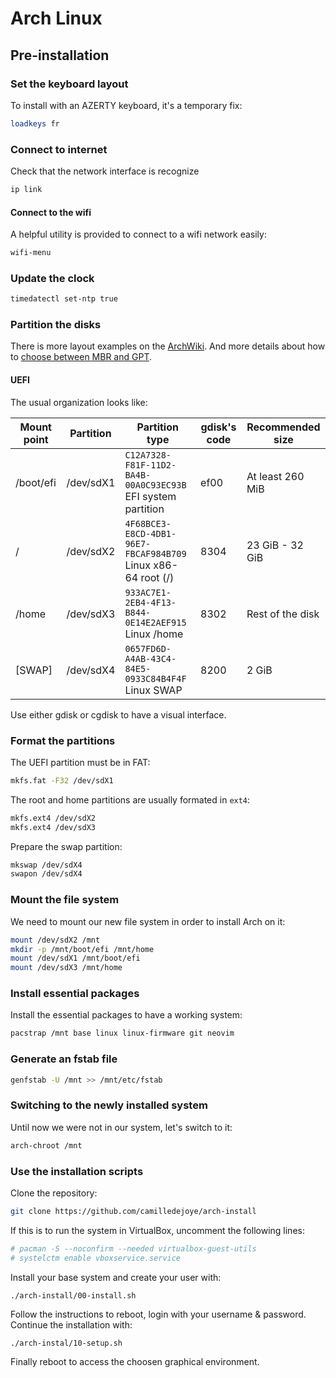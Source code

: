 # Arch Linux

## Pre-installation

### Set the keyboard layout

To install with an AZERTY keyboard, it's a temporary fix:
```sh
loadkeys fr
```

### Connect to internet

Check that the network interface is recognize
```sh
ip link
```

#### Connect to the wifi

A helpful utility is provided to connect to a wifi network easily:
```sh
wifi-menu
```

### Update the clock

```sh
timedatectl set-ntp true
```

### Partition the disks

There is more layout examples on the [ArchWiki](https://wiki.archlinux.org/index.php/Partitioning#Example_layouts).
And more details about how to [choose between MBR and GPT](https://wiki.archlinux.org/index.php/Partitioning#Choosing_between_GPT_and_MBR).

#### UEFI

The usual organization looks like:

| Mount point | Partition | Partition type                                               | gdisk's code     | Recommended size |
|--------------|-----------|--------------------------------------------------------------|------------------|------------------|
| /boot/efi    | /dev/sdX1 | `C12A7328-F81F-11D2-BA4B-00A0C93EC93B` EFI system partition  | ef00             | At least 260 MiB |
| /            | /dev/sdX2 | `4F68BCE3-E8CD-4DB1-96E7-FBCAF984B709` Linux x86-64 root (/) | 8304             | 23 GiB - 32 GiB  |
| /home        | /dev/sdX3 | `933AC7E1-2EB4-4F13-B844-0E14E2AEF915` Linux /home           | 8302             | Rest of the disk |
| [SWAP]       | /dev/sdX4 | `0657FD6D-A4AB-43C4-84E5-0933C84B4F4F` Linux SWAP            | 8200             | 2 GiB            |

Use either gdisk or cgdisk to have a visual interface.

### Format the partitions

The UEFI partition must be in FAT:
```sh
mkfs.fat -F32 /dev/sdX1
```

The root and home partitions are usually formated in `ext4`:
```sh
mkfs.ext4 /dev/sdX2
mkfs.ext4 /dev/sdX3
```

Prepare the swap partition:
```sh
mkswap /dev/sdX4
swapon /dev/sdX4
```

### Mount the file system

We need to mount our new file system in order to install Arch on it:
```sh
mount /dev/sdX2 /mnt
mkdir -p /mnt/boot/efi /mnt/home
mount /dev/sdX1 /mnt/boot/efi
mount /dev/sdX3 /mnt/home
```

### Install essential packages

Install the essential packages to have a working system:
```sh
pacstrap /mnt base linux linux-firmware git neovim
```

### Generate an fstab file

```sh
genfstab -U /mnt >> /mnt/etc/fstab
```

### Switching to the newly installed system

Until now we were not in our system, let's switch to it:
```sh
arch-chroot /mnt
```

### Use the installation scripts

Clone the repository:
```sh
git clone https://github.com/camilledejoye/arch-install
```

If this is to run the system in VirtualBox, uncomment the following lines:
```sh
# pacman -S --noconfirm --needed virtualbox-guest-utils
# systelctm enable vboxservice.service
```

Install your base system and create your user with:
```
./arch-install/00-install.sh
```

Follow the instructions to reboot, login with your username & password.
Continue the installation with:
```sh
./arch-instal/10-setup.sh
```

Finally reboot to access the choosen graphical environment.
